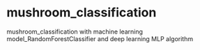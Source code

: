 # mushroom_classification
mushroom_classification with machine learning model_RandomForestClassifier and deep learning MLP algorithm
